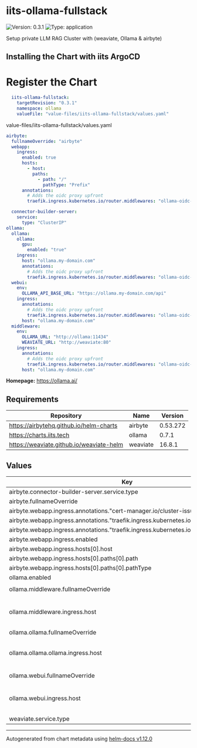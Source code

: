 # iits-ollama-fullstack

![Version: 0.3.1](https://img.shields.io/badge/Version-0.3.1-informational?style=flat-square) ![Type: application](https://img.shields.io/badge/Type-application-informational?style=flat-square)

Setup private LLM RAG Cluster with (weaviate, Ollama & airbyte)

## Installing the Chart with iits ArgoCD

# Register the Chart

```yaml
  iits-ollama-fullstack:
    targetRevision: "0.3.1"
    namespace: ollama
    valueFile: "value-files/iits-ollama-fullstack/values.yaml"
```

value-files/iits-ollama-fullstack/values.yaml

```yaml
airbyte:
  fullnameOverride: "airbyte"
  webapp:
    ingress:
      enabled: true
      hosts:
        - host:
          paths:
            - path: "/"
              pathType: "Prefix"
      annotations:
        # Adds the oidc proxy upfront
        traefik.ingress.kubernetes.io/router.middlewares: "ollama-oidc-forward-auth-ollama@kubernetescrd"

  connector-builder-server:
    service:
      type: "ClusterIP"
ollama:
  ollama:
    ollama:
      gpu:
        enabled: "true"
    ingress:
      host: "ollama.my-domain.com"
      annotations:
        # Adds the oidc proxy upfront
        traefik.ingress.kubernetes.io/router.middlewares: "ollama-oidc-forward-auth-ollama@kubernetescrd, ollama-strip-prefix-ollama@kubernetescrd"
  webui:
    env:
      OLLAMA_API_BASE_URL: "https://ollama.my-domain.com/api"
    ingress:
      annotations:
        # Adds the oidc proxy upfront
        traefik.ingress.kubernetes.io/router.middlewares: "ollama-oidc-forward-auth-ollama@kubernetescrd"
      host: "ollama.my-domain.com"
  middleware:
    env:
      OLLAMA_URL: "http://ollama:11434"
      WEAVIATE_URL: "http://weaviate:80"
    ingress:
      annotations:
        # Adds the oidc proxy upfront
        traefik.ingress.kubernetes.io/router.middlewares: "ollama-oidc-forward-auth-ollama@kubernetescrd"
      host: "ollama.my-domain.com"
```

**Homepage:** <https://ollama.ai/>

## Requirements

| Repository | Name | Version |
|------------|------|---------|
| https://airbytehq.github.io/helm-charts | airbyte | 0.53.272 |
| https://charts.iits.tech | ollama | 0.7.1 |
| https://weaviate.github.io/weaviate-helm | weaviate | 16.8.1 |

## Values

| Key | Type | Default | Description |
|-----|------|---------|-------------|
| airbyte.connector-builder-server.service.type | string | `"ClusterIP"` |  |
| airbyte.fullnameOverride | string | `"airbyte"` |  |
| airbyte.webapp.ingress.annotations."cert-manager.io/cluster-issuer" | string | `"letsencrypt"` |  |
| airbyte.webapp.ingress.annotations."traefik.ingress.kubernetes.io/router.entrypoints" | string | `"websecure"` |  |
| airbyte.webapp.ingress.annotations."traefik.ingress.kubernetes.io/router.tls" | string | `"true"` |  |
| airbyte.webapp.ingress.enabled | bool | `true` |  |
| airbyte.webapp.ingress.hosts[0].host | string | `nil` |  |
| airbyte.webapp.ingress.hosts[0].paths[0].path | string | `"/"` |  |
| airbyte.webapp.ingress.hosts[0].paths[0].pathType | string | `"Prefix"` |  |
| ollama.enabled | bool | `true` |  |
| ollama.middleware.fullnameOverride | string | `"chat-middleware"` |  |
| ollama.middleware.ingress.host | string | `nil` | Replace this value with your host |
| ollama.ollama.fullnameOverride | string | `"ollama"` |  |
| ollama.ollama.ollama.ingress.host | string | `nil` | Replace this value with your host |
| ollama.webui.fullnameOverride | string | `"ollama-webui"` |  |
| ollama.webui.ingress.host | string | `nil` | Replace this value with your host |
| weaviate.service.type | string | `"ClusterIP"` |  |

----------------------------------------------
Autogenerated from chart metadata using [helm-docs v1.12.0](https://github.com/norwoodj/helm-docs/releases/v1.12.0)
